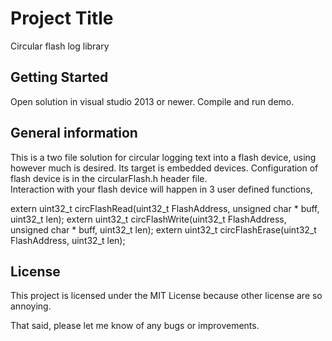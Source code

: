 # Project Title

Circular flash log library

## Getting Started

Open solution in visual studio 2013 or newer.  Compile and run demo.

## General information

This is a two file solution for circular logging text into a flash device, using
however much is desired. Its target is embedded devices. 
Configuration of flash device is in the circularFlash.h header file.  
Interaction with your flash device will happen in 3 user defined functions,
	
extern uint32_t circFlashRead(uint32_t FlashAddress, unsigned char * buff, uint32_t len);
extern uint32_t circFlashWrite(uint32_t FlashAddress, unsigned char * buff, uint32_t len);
extern uint32_t circFlashErase(uint32_t FlashAddress, uint32_t len);

## License

This project is licensed under the MIT License because other license are so annoying.

That said, please let me know of any bugs or improvements.